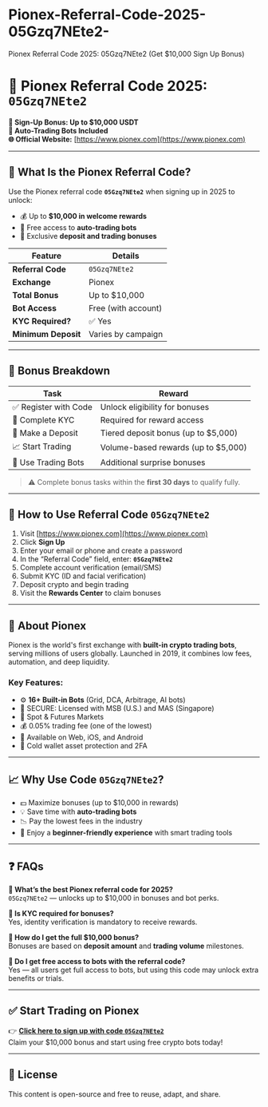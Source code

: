 # Pionex-Referral-Code-2025-05Gzq7NEte2-
Pionex Referral Code 2025: 05Gzq7NEte2 (Get $10,000 Sign Up Bonus)
# 🚀 Pionex Referral Code 2025: `05Gzq7NEte2`

**🎁 Sign-Up Bonus: Up to $10,000 USDT**  
**🤖 Auto-Trading Bots Included**  
**🌐 Official Website:** [https://www.pionex.com](https://www.pionex.com)

---

## 📌 What Is the Pionex Referral Code?

Use the Pionex referral code **`05Gzq7NEte2`** when signing up in 2025 to unlock:

- 💰 Up to **$10,000 in welcome rewards**
- 🤖 Free access to **auto-trading bots**
- 💸 Exclusive **deposit and trading bonuses**

| Feature | Details |
|--------|---------|
| **Referral Code** | `05Gzq7NEte2` |
| **Exchange** | Pionex |
| **Total Bonus** | Up to $10,000 |
| **Bot Access** | Free (with account) |
| **KYC Required?** | ✅ Yes |
| **Minimum Deposit** | Varies by campaign |

---

## 🧧 Bonus Breakdown

| Task | Reward |
|------|--------|
| ✅ Register with Code | Unlock eligibility for bonuses |
| 🪪 Complete KYC | Required for reward access |
| 💸 Make a Deposit | Tiered deposit bonus (up to $5,000) |
| 📈 Start Trading | Volume-based rewards (up to $5,000) |
| 🤖 Use Trading Bots | Additional surprise bonuses |

> ⚠️ Complete bonus tasks within the **first 30 days** to qualify fully.

---

## 🔧 How to Use Referral Code `05Gzq7NEte2`

1. Visit [https://www.pionex.com](https://www.pionex.com)  
2. Click **Sign Up**  
3. Enter your email or phone and create a password  
4. In the “Referral Code” field, enter: **`05Gzq7NEte2`**  
5. Complete account verification (email/SMS)  
6. Submit KYC (ID and facial verification)  
7. Deposit crypto and begin trading  
8. Visit the **Rewards Center** to claim bonuses

---

## 🤖 About Pionex

Pionex is the world's first exchange with **built-in crypto trading bots**, serving millions of users globally. Launched in 2019, it combines low fees, automation, and deep liquidity.

### Key Features:

- ⚙️ **16+ Built-in Bots** (Grid, DCA, Arbitrage, AI bots)
- 🔐 SECURE: Licensed with MSB (U.S.) and MAS (Singapore)
- 💱 Spot & Futures Markets
- 💰 0.05% trading fee (one of the lowest)
- 📱 Available on Web, iOS, and Android
- 🧊 Cold wallet asset protection and 2FA

---

## 📈 Why Use Code `05Gzq7NEte2`?

- 💵 Maximize bonuses (up to $10,000 in rewards)
- 💡 Save time with **auto-trading bots**
- 📉 Pay the lowest fees in the industry
- 🧠 Enjoy a **beginner-friendly experience** with smart trading tools

---

## ❓ FAQs

**🔹 What’s the best Pionex referral code for 2025?**  
`05Gzq7NEte2` — unlocks up to $10,000 in bonuses and bot perks.

**🔹 Is KYC required for bonuses?**  
Yes, identity verification is mandatory to receive rewards.

**🔹 How do I get the full $10,000 bonus?**  
Bonuses are based on **deposit amount** and **trading volume** milestones.

**🔹 Do I get free access to bots with the referral code?**  
Yes — all users get full access to bots, but using this code may unlock extra benefits or trials.

---

## ✅ Start Trading on Pionex

👉 **[Click here to sign up with code `05Gzq7NEte2`](https://www.pionex.com/en-US/sign/ref/05Gzq7NEte2)**  
Claim your $10,000 bonus and start using free crypto bots today!

---

## 📜 License

This content is open-source and free to reuse, adapt, and share.
